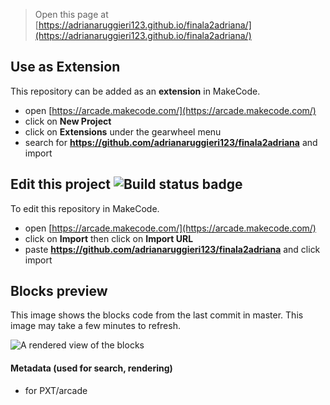 


> Open this page at [https://adrianaruggieri123.github.io/finala2adriana/](https://adrianaruggieri123.github.io/finala2adriana/)

## Use as Extension

This repository can be added as an **extension** in MakeCode.

* open [https://arcade.makecode.com/](https://arcade.makecode.com/)
* click on **New Project**
* click on **Extensions** under the gearwheel menu
* search for **https://github.com/adrianaruggieri123/finala2adriana** and import

## Edit this project ![Build status badge](https://github.com/adrianaruggieri123/finala2adriana/workflows/MakeCode/badge.svg)

To edit this repository in MakeCode.

* open [https://arcade.makecode.com/](https://arcade.makecode.com/)
* click on **Import** then click on **Import URL**
* paste **https://github.com/adrianaruggieri123/finala2adriana** and click import

## Blocks preview

This image shows the blocks code from the last commit in master.
This image may take a few minutes to refresh.

![A rendered view of the blocks](https://github.com/adrianaruggieri123/finala2adriana/raw/master/.github/makecode/blocks.png)

#### Metadata (used for search, rendering)

* for PXT/arcade
<script src="https://makecode.com/gh-pages-embed.js"></script><script>makeCodeRender("{{ site.makecode.home_url }}", "{{ site.github.owner_name }}/{{ site.github.repository_name }}");</script>
